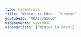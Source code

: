 ```yaml
---
type: videotrack
title: "Winter in Eden - Torment"
youtubeId: "VQAIrvGzGuQ"
videoevents: vevt0018
videoartists: ["Winter in Eden"]
---
```


